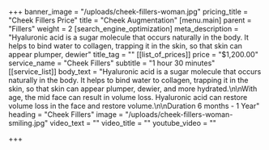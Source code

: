 +++
banner_image = "/uploads/cheek-fillers-woman.jpg"
pricing_title = "Cheek Fillers Price"
title = "Cheek Augmentation"
[menu.main]
parent = "Fillers"
weight = 2
[search_engine_optimization]
meta_description = "Hyaluronic acid is a sugar molecule that occurs naturally in the body. It helps to bind water to collagen, trapping it in the skin, so that skin can appear plumper, dewier"
title_tag = ""
[[list_of_prices]]
price = "$1,200.00"
service_name = "Cheek Fillers"
subtitle = "1 hour 30 minutes"
[[service_list]]
body_text = "Hyaluronic acid is a sugar molecule that occurs naturally in the body. It helps to bind water to collagen, trapping it in the skin, so that skin can appear plumper, dewier, and more hydrated.\n\nWith age, the mid face can result in volume loss. Hyaluronic acid can restore volume loss in the face and restore volume.\n\nDuration 6 months - 1 Year"
heading = "Cheek Fillers"
image = "/uploads/cheek-fillers-woman-smiling.jpg"
video_text = ""
video_title = ""
youtube_video = ""

+++

